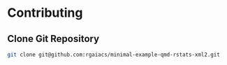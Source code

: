 # Contributing

## Clone Git Repository

```bash
git clone git@github.com:rgaiacs/minimal-example-qmd-rstats-xml2.git
```
